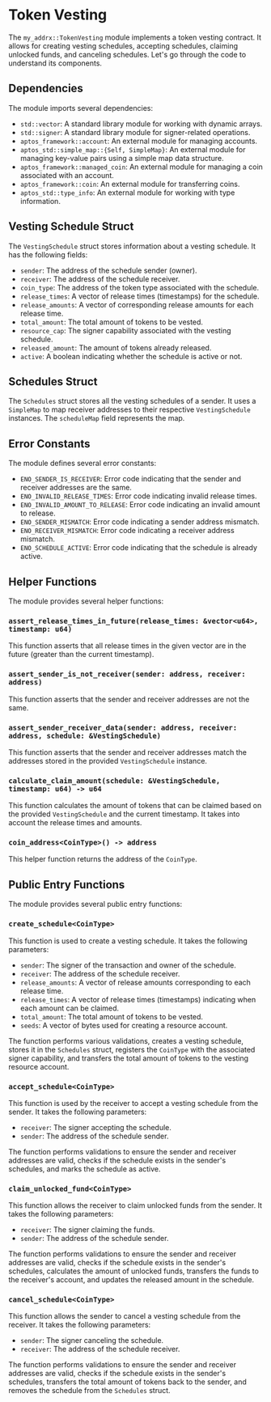 # Token Vesting

The `my_addrx::TokenVesting` module implements a token vesting contract. It allows for creating vesting schedules, accepting schedules, claiming unlocked funds, and canceling schedules. Let's go through the code to understand its components.

## Dependencies

The module imports several dependencies:

- `std::vector`: A standard library module for working with dynamic arrays.
- `std::signer`: A standard library module for signer-related operations.
- `aptos_framework::account`: An external module for managing accounts.
- `aptos_std::simple_map::{Self, SimpleMap}`: An external module for managing key-value pairs using a simple map data structure.
- `aptos_framework::managed_coin`: An external module for managing a coin associated with an account.
- `aptos_framework::coin`: An external module for transferring coins.
- `aptos_std::type_info`: An external module for working with type information.

## Vesting Schedule Struct

The `VestingSchedule` struct stores information about a vesting schedule. It has the following fields:
- `sender`: The address of the schedule sender (owner).
- `receiver`: The address of the schedule receiver.
- `coin_type`: The address of the token type associated with the schedule.
- `release_times`: A vector of release times (timestamps) for the schedule.
- `release_amounts`: A vector of corresponding release amounts for each release time.
- `total_amount`: The total amount of tokens to be vested.
- `resource_cap`: The signer capability associated with the vesting schedule.
- `released_amount`: The amount of tokens already released.
- `active`: A boolean indicating whether the schedule is active or not.

## Schedules Struct

The `Schedules` struct stores all the vesting schedules of a sender. It uses a `SimpleMap` to map receiver addresses to their respective `VestingSchedule` instances. The `scheduleMap` field represents the map.

## Error Constants

The module defines several error constants:
- `ENO_SENDER_IS_RECEIVER`: Error code indicating that the sender and receiver addresses are the same.
- `ENO_INVALID_RELEASE_TIMES`: Error code indicating invalid release times.
- `ENO_INVALID_AMOUNT_TO_RELEASE`: Error code indicating an invalid amount to release.
- `ENO_SENDER_MISMATCH`: Error code indicating a sender address mismatch.
- `ENO_RECEIVER_MISMATCH`: Error code indicating a receiver address mismatch.
- `ENO_SCHEDULE_ACTIVE`: Error code indicating that the schedule is already active.

## Helper Functions

The module provides several helper functions:

### `assert_release_times_in_future(release_times: &vector<u64>, timestamp: u64)`

This function asserts that all release times in the given vector are in the future (greater than the current timestamp).

### `assert_sender_is_not_receiver(sender: address, receiver: address)`

This function asserts that the sender and receiver addresses are not the same.

### `assert_sender_receiver_data(sender: address, receiver: address, schedule: &VestingSchedule)`

This function asserts that the sender and receiver addresses match the addresses stored in the provided `VestingSchedule` instance.

### `calculate_claim_amount(schedule: &VestingSchedule, timestamp: u64) -> u64`

This function calculates the amount of tokens that can be claimed based on the provided `VestingSchedule` and the current timestamp. It takes into account the release times and amounts.

### `coin_address<CoinType>() -> address`

This helper function returns the address of the `CoinType`.

## Public Entry Functions

The module provides several public entry functions:

### `create_schedule<CoinType>`

This function is used to create a vesting schedule. It takes the following parameters:
- `sender`: The signer of the transaction and owner of the schedule.
- `receiver`: The address of the schedule receiver.
- `release_amounts`: A vector of release amounts corresponding to each release time.
- `release_times`: A vector of release times (timestamps) indicating when each amount can be claimed.
- `total_amount`: The total amount of tokens to be vested.
- `seeds`: A vector of bytes used for creating a resource account.

The function performs various validations, creates a vesting schedule, stores it in the `Schedules` struct, registers the `CoinType` with the associated signer capability, and transfers the total amount of tokens to the vesting resource account.

### `accept_schedule<CoinType>`

This function is used by the receiver to accept a vesting schedule from the sender. It takes the following parameters:
- `receiver`: The signer accepting the schedule.
- `sender`: The address of the schedule sender.

The function performs validations to ensure the sender and receiver addresses are valid, checks if the schedule exists in the sender's schedules, and marks the schedule as active.

### `claim_unlocked_fund<CoinType>`

This function allows the receiver to claim unlocked funds from the sender. It takes the following parameters:
- `receiver`: The signer claiming the funds.
- `sender`: The address of the schedule sender.

The function performs validations to ensure the sender and receiver addresses are valid, checks if the schedule exists in the sender's schedules, calculates the amount of unlocked funds, transfers the funds to the receiver's account, and updates the released amount in the schedule.

### `cancel_schedule<CoinType>`

This function allows the sender to cancel a vesting schedule from the receiver. It takes the following parameters:
- `sender`: The signer canceling the schedule.
- `receiver`: The address of the schedule receiver.

The function performs validations to ensure the sender and receiver addresses are valid, checks if the schedule exists in the sender's schedules, transfers the total amount of tokens back to the sender, and removes the schedule from the `Schedules` struct.
